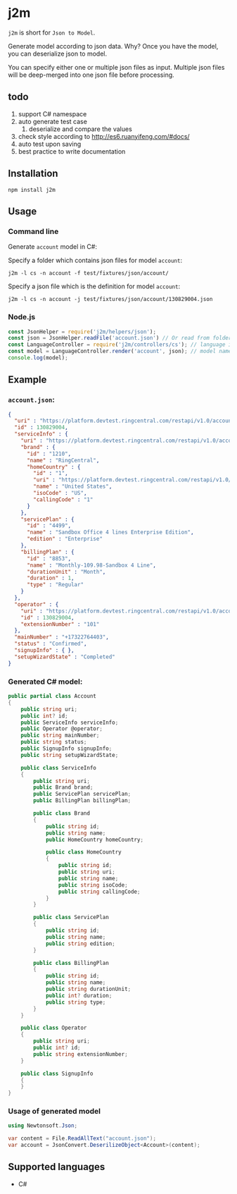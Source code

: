 # j2m

`j2m` is short for `Json to Model`.

Generate model according to json data.
Why? Once you have the model, you can deserialize json to model.

You can specify either one or multiple json files as input.
Multiple json files will be deep-merged into one json file before processing.


## todo

1. support C# namespace
1. auto generate test case
    1. deserialize and compare the values
1. check style according to http://es6.ruanyifeng.com/#docs/
1. auto test upon saving
1. best practice to write documentation


## Installation

```shell
npm install j2m
```


## Usage


### Command line

Generate `account` model in C#:

Specify a folder which contains json files for model `account`:

```shell
j2m -l cs -n account -f test/fixtures/json/account/
```

Specify a json file which is the definition for model `account`:

```shell
j2m -l cs -n account -j test/fixtures/json/account/130829004.json
```


### Node.js

```javascript
const JsonHelper = require('j2m/helpers/json');
const json = JsonHelper.readFile('account.json') // Or read from folder: const json = JsonHelper.readFolder('./account/');
const LanguageController = require('j2m/controllers/cs'); // language is C#
const model = LanguageController.render('account', json); // model name is "account"
console.log(model);
```


## Example

### `account.json`:

```json
{
  "uri" : "https://platform.devtest.ringcentral.com/restapi/v1.0/account/130829004",
  "id" : 130829004,
  "serviceInfo" : {
    "uri" : "https://platform.devtest.ringcentral.com/restapi/v1.0/account/130829004/service-info",
    "brand" : {
      "id" : "1210",
      "name" : "RingCentral",
      "homeCountry" : {
        "id" : "1",
        "uri" : "https://platform.devtest.ringcentral.com/restapi/v1.0/dictionary/country/1",
        "name" : "United States",
        "isoCode" : "US",
        "callingCode" : "1"
      }
    },
    "servicePlan" : {
      "id" : "4499",
      "name" : "Sandbox Office 4 lines Enterprise Edition",
      "edition" : "Enterprise"
    },
    "billingPlan" : {
      "id" : "8853",
      "name" : "Monthly-109.98-Sandbox 4 Line",
      "durationUnit" : "Month",
      "duration" : 1,
      "type" : "Regular"
    }
  },
  "operator" : {
    "uri" : "https://platform.devtest.ringcentral.com/restapi/v1.0/account/130829004/extension/130829004",
    "id" : 130829004,
    "extensionNumber" : "101"
  },
  "mainNumber" : "+17322764403",
  "status" : "Confirmed",
  "signupInfo" : { },
  "setupWizardState" : "Completed"
}
```


### Generated C# model:

```csharp
public partial class Account
{
    public string uri;
    public int? id;
    public ServiceInfo serviceInfo;
    public Operator @operator;
    public string mainNumber;
    public string status;
    public SignupInfo signupInfo;
    public string setupWizardState;

    public class ServiceInfo
    {
        public string uri;
        public Brand brand;
        public ServicePlan servicePlan;
        public BillingPlan billingPlan;

        public class Brand
        {
            public string id;
            public string name;
            public HomeCountry homeCountry;

            public class HomeCountry
            {
                public string id;
                public string uri;
                public string name;
                public string isoCode;
                public string callingCode;
            }
        }

        public class ServicePlan
        {
            public string id;
            public string name;
            public string edition;
        }

        public class BillingPlan
        {
            public string id;
            public string name;
            public string durationUnit;
            public int? duration;
            public string type;
        }
    }

    public class Operator
    {
        public string uri;
        public int? id;
        public string extensionNumber;
    }

    public class SignupInfo
    {
    }
}
```


### Usage of generated model

```csharp
using Newtonsoft.Json;

var content = File.ReadAllText("account.json");
var account = JsonConvert.DeserilizeObject<Account>(content);
```


## Supported languages

- C#
